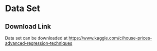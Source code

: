 # Data Set
## Download Link
Data set can be downloaded at https://www.kaggle.com/c/house-prices-advanced-regression-techniques